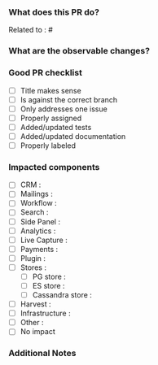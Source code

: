 ### What does this PR do?

<!-- A brief description of the context of this pull request and its purpose. -->

Related to : #<!-- enter issue number here -->

### What are the observable changes?
<!-- This question could be adequate with multiple use cases, for example: -->

<!-- Frontend: explain the feature created / updated, give instructions telling how to see the change in staging -->
<!-- Performance: what metric should be impacted, link to the right graphana dashboard for exemple -->
<!-- Bug: a given issue trail on sentry should stop happening -->
<!-- Feature: Implements X thrift service / Z HTTP REST API added, provide instructions on how leverage your feature from staging or your workstation -->

### Good PR checklist

- [ ] Title makes sense
- [ ] Is against the correct branch
- [ ] Only addresses one issue
- [ ] Properly assigned
- [ ] Added/updated tests
- [ ] Added/updated documentation
- [ ] Properly labeled

### Impacted components

<!-- List here all the different Upfluence components that could be impacted by your changes -->
<!-- Please be as precise as possible specifying after the major component which part of it will be impacted -->
<!-- For example:  -->
<!-- - [x] Side Panel : Brand Mentions -->

<!-- You must tick at least one component -->

- [ ] CRM :
- [ ] Mailings :
- [ ] Workflow :
- [ ] Search :
- [ ] Side Panel :
- [ ] Analytics :
- [ ] Live Capture :
- [ ] Payments :
- [ ] Plugin :
- [ ] Stores :
    - [ ] PG store : <!-- Inbox, Analytics, Influencer ... -->
    - [ ] ES store : <!-- Inbox, Analytics, Influencer ... -->
    - [ ] Cassandra store : <!-- Activity, Graph-server ... -->
- [ ] Harvest : <!-- Scrappers -->
- [ ] Infrastructure : <!-- UDS, Vulcan ... -->
- [ ] Other : <!-- Your changes concern something more particular -->
- [ ] No impact <!-- Documentation for example -->

### Additional Notes

<!--
    You can add anything you want here, an explanation on the way you built your implementation,
    precisions on the origin of the bug, gotchas you need to mention.
 -->
